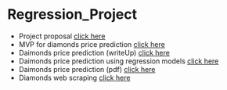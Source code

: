 # Regression_Project
- Project proposal [ click here ](https://github.com/renad-albishri/Regression_Project/blob/main/Proposal_diamonds_price_prediction.md)
- MVP for diamonds price prediction [click here](https://github.com/renad-albishri/Regression_Project/blob/main/MVP_diamond_price_prediction.md)
- Daimonds price prediction (writeUp) [click here](https://github.com/renad-albishri/Regression_Project/blob/main/write_up_diamonds.md)
- Daimonds price prediction using regression models [click here](https://github.com/renad-albishri/Regression_Project/blob/main/Diamonds_price_regression.ipynb)
- Daimonds price prediction (pdf) [click here](https://github.com/renad-albishri/Regression_Project/blob/main/Diamonds_price_prediction.pdf)
- Diamonds web scraping [click here](https://github.com/renad-albishri/Regression_Project/blob/main/Diamonds_webscraping.ipynb)

